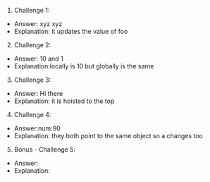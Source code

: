 1. Challenge 1:
  - Answer: xyz xyz
  - Explanation: it updates the value of foo


2. Challenge 2:
  - Answer: 10 and 1
  - Explanation:locally is 10 but globally is the same


3. Challenge 3:
  - Answer: Hi there
  - Explanation: it is hoisted to the top


4. Challenge 4:
  - Answer:num:90
  - Explanation: they both point to the same object so a changes too


5. Bonus - Challenge 5:
  - Answer:
  - Explanation:
